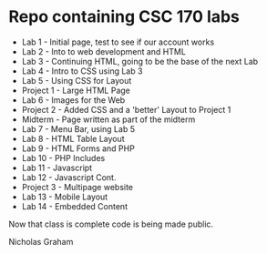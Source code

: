 Repo containing CSC 170 labs
============================

* Lab 1 - Initial page, test to see if our account works  
* Lab 2 - Into to web development and HTML  
* Lab 3 - Continuing HTML, going to be the base of the next Lab  
* Lab 4 - Intro to CSS using Lab 3  
* Lab 5 - Using CSS for Layout  
* Project 1 - Large HTML Page  
* Lab 6 - Images for the Web  
* Project 2 - Added CSS and a 'better' Layout to Project 1  
* Midterm - Page written as part of the midterm  
* Lab 7 - Menu Bar, using Lab 5  
* Lab 8 - HTML Table Layout  
* Lab 9 - HTML Forms and PHP  
* Lab 10 - PHP Includes  
* Lab 11 - Javascript  
* Lab 12 - Javascript Cont.  
* Project 3 - Multipage website  
* Lab 13 - Mobile Layout  
* Lab 14 - Embedded Content  

Now that class is complete code is being made public.  

Nicholas Graham
